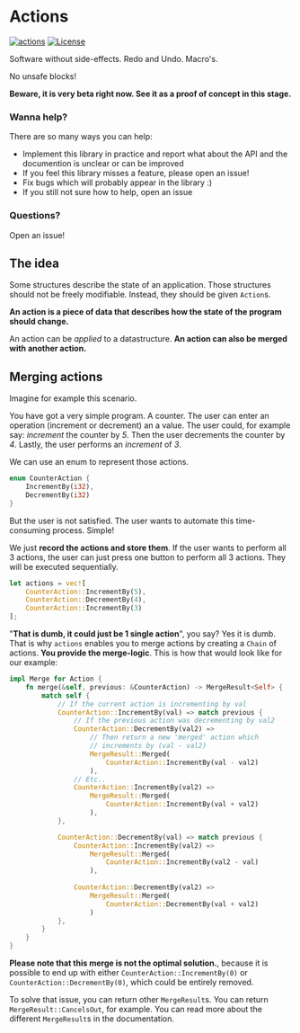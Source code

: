 # Actions
[![actions](https://docs.rs/actions/badge.svg)](https://docs.rs/actions/)
[![License](https://img.shields.io/badge/license-MIT-blue.svg)](https://raw.githubusercontent.com/actions-library/actions/master/LICENSE)

Software without side-effects. Redo and Undo. Macro's.

No unsafe blocks!

**Beware, it is very beta right now.
See it as a proof of concept in this stage.**

### Wanna help?
There are so many ways you can help:
- Implement this library in practice and report what about the API and the documention is unclear or can be improved
- If you feel this library misses a feature, please open an issue!
- Fix bugs which will probably appear in the library :)
- If you still not sure how to help, open an issue

### Questions?

Open an issue!

## The idea
Some structures describe the state of an application. Those structures should not be freely modifiable. Instead, they should be given `Action`s.

**An action is a piece of data that describes how the state of the program should change.**

An action can be *applied* to a datastructure. **An action can also be merged with another action.**

## Merging actions
Imagine for example this scenario.

You have got a very simple program. A counter.
The user can enter an operation (increment or decrement) an a value. The user could, for example say: *increment* the counter by *5*. Then the user decrements the counter by *4*. Lastly, the user performs an *increment* of *3*.

We can use an enum to represent those actions.

```rust
enum CounterAction {
    IncrementBy(i32),
    DecrementBy(i32)
}
```

But the user is not satisfied. The user wants to automate this time-consuming process. Simple!

We just **record the actions and store them**. If the user wants to perform all 3 actions, the user can just press one button to perform all 3 actions. They will be executed sequentially.

```rust
let actions = vec![
    CounterAction::IncrementBy(5),
    CounterAction::DecrementBy(4),
    CounterAction::IncrementBy(3)
];
```

"**That is dumb, it could just be 1 single action**", you say? Yes it is dumb. That is why `actions` enables you to merge actions by creating a `Chain` of actions. **You provide the merge-logic**. This is how that would look like for our example:


```rust
impl Merge for Action {
    fn merge(&self, previous: &CounterAction) -> MergeResult<Self> {
        match self {
            // If the current action is incrementing by val
            CounterAction::IncrementBy(val) => match previous {
                // If the previous action was decrementing by val2
                CounterAction::DecrementBy(val2) => 
                    // Then return a new 'merged' action which
                    // increments by (val - val2)
                    MergeResult::Merged(
                        CounterAction::IncrementBy(val - val2)
                    ),
                // Etc..
                CounterAction::IncrementBy(val2) =>
                    MergeResult::Merged(
                        CounterAction::IncrementBy(val + val2)
                    ),
            },

            CounterAction::DecrementBy(val) => match previous {
                CounterAction::IncrementBy(val2) =>
                    MergeResult::Merged(
                        CounterAction::IncrementBy(val2 - val)
                    ),
                
                CounterAction::DecrementBy(val2) =>
                    MergeResult::Merged(
                        CounterAction::DecrementBy(val + val2)
                    )
            },
        }
    }
}
```

**Please note that this merge is not the optimal solution.**, because it is possible to end up with either `CounterAction::IncrementBy(0)` or `CounterAction::DecrementBy(0)`, which could be entirely removed.

To solve that issue, you can return other `MergeResult`s. You can return `MergeResult::CancelsOut`, for example. You can read more about the different `MergeResult`s in the documentation.
